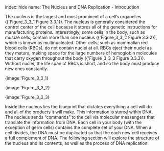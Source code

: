 index: hide
name: The Nucleus and DNA Replication - Introduction

The nucleus is the largest and most prominent of a cell’s organelles ({'Figure_3_3_1 Figure 3.3.1}). The nucleus is generally considered the control center of the cell because it stores all of the genetic instructions for manufacturing proteins. Interestingly, some cells in the body, such as muscle cells, contain more than one nucleus ({'Figure_3_3_2 Figure 3.3.2}), which is known as multinucleated. Other cells, such as mammalian red blood cells (RBCs), do not contain nuclei at all. RBCs eject their nuclei as they mature, making space for the large numbers of hemoglobin molecules that carry oxygen throughout the body ({'Figure_3_3_3 Figure 3.3.3}). Without nuclei, the life span of RBCs is short, and so the body must produce new ones constantly.


{image:'Figure_3_3_1}
        


{image:'Figure_3_3_2}
        


{image:'Figure_3_3_3}
        

Inside the nucleus lies the blueprint that dictates everything a cell will do and all of the products it will make. This information is stored within DNA. The nucleus sends “commands” to the cell via molecular messengers that translate the information from DNA. Each cell in your body (with the exception of germ cells) contains the complete set of your DNA. When a cell divides, the DNA must be duplicated so that the each new cell receives a full complement of DNA. The following section will explore the structure of the nucleus and its contents, as well as the process of DNA replication.
